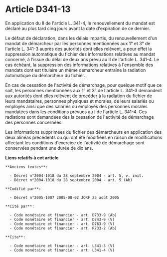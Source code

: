 # Article D341-13

En application du II de l'article L. 341-4, le renouvellement du mandat est déclaré au plus tard cinq jours avant la date
d'expiration de ce dernier. 

Le défaut de déclaration, dans les délais impartis, du renouvellement d'un mandat de démarcheur par les personnes mentionnées
aux 1° et 3° de l'article L. 341-3 auprès des autorités dont elles relèvent, a pour effet la suppression automatique du
fichier des informations relatives au mandat concerné, à l'issue du délai de deux ans prévu au II de l'article L. 341-4. Le
cas échéant, la suppression des informations relatives à l'ensemble des mandats dont est titulaire un même démarcheur
entraîne la radiation automatique du démarcheur du fichier. 

En cas de cessation de l'activité de démarchage, pour quelque motif que ce soit, les personnes mentionnées aux 1° et 3° de
l'article L. 341-3 demandent aux autorités dont elles relèvent de procéder à la radiation du fichier de leurs mandataires,
personnes physiques et morales, de leurs salariés ou employés ainsi que des salariés ou employés des personnes morales
mandatées dans les conditions prévues au I de l'article L. 341-4. Ces radiations sont demandées dès la cessation de
l'activité de démarchage des personnes concernées. 

Les informations supprimées du fichier des démarcheurs en application des deux alinéas précédents ou qui ont été modifiées en
raison de modifications affectant les conditions d'exercice de l'activité de démarchage sont conservées pendant une durée de
dix ans.

**Liens relatifs à cet article**

	**Anciens textes**:

	  - Décret n°2004-1018 du 28 septembre 2004 - art. 5, v. init.
	  - Décret n°2004-1018 du 28 septembre 2004 - art. 5 (Ab)

	**Codifié par**:

	  - Décret n°2005-1007 2005-08-02 JORF 25 août 2005

	**Cité par**:

	  - Code monétaire et financier - art. D733-9 (Ab)
	  - Code monétaire et financier - art. D743-9 (V)
	  - Code monétaire et financier - art. D763-9 (V)
	  - Code monétaire et financier - art. R733-2 (Ab)

	**Cite**:

	  - Code monétaire et financier - art. L341-3 (V)
	  - Code monétaire et financier - art. L341-4 (V)
